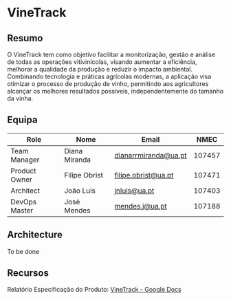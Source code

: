 # VineTrack

## Resumo

O VineTrack tem como objetivo facilitar a monitorização, gestão e análise de todas as operações vitivinícolas, visando aumentar a eficiência, melhorar a qualidade da produção e reduzir o impacto ambiental. Combinando tecnologia e práticas agrícolas modernas, a aplicação visa otimizar o processo de produção de vinho, permitindo aos agricultores alcançar os melhores resultados possíveis, independentemente do tamanho da vinha.

## Equipa

| Role          | Nome          | **Email**            | NMEC   
| ------------- | ------------- | -------------------- | ----- 
| Team Manager  | Diana Miranda | dianarrmiranda@ua.pt | 107457 
| Product Owner | Filipe Obrist | filipe.obrist@ua.pt  | 107471 
| Architect     | João Luís     | jnluis@ua.pt         | 107403
| DevOps Master | José Mendes   | mendes.j@ua.pt       | 107188

## Architecture

To be done

## Recursos 

Relatório Especificação do Produto: [VineTrack - Google Docs](https://docs.google.com/document/d/1kwHJgfpsKO1W26nkLB9vtAvWkzWxJ7dQ2A9xzIZGTC4/edit)
